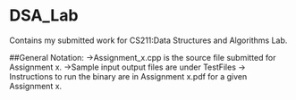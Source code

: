 # DSA_Lab
Contains my submitted work for CS211:Data Structures and Algorithms Lab.

##General Notation:
->Assignment_x.cpp is the source file submitted for Assignment x.
->Sample input output files are under TestFiles
-> Instructions to run the binary are in Assignment x.pdf for a given Assignment x.
